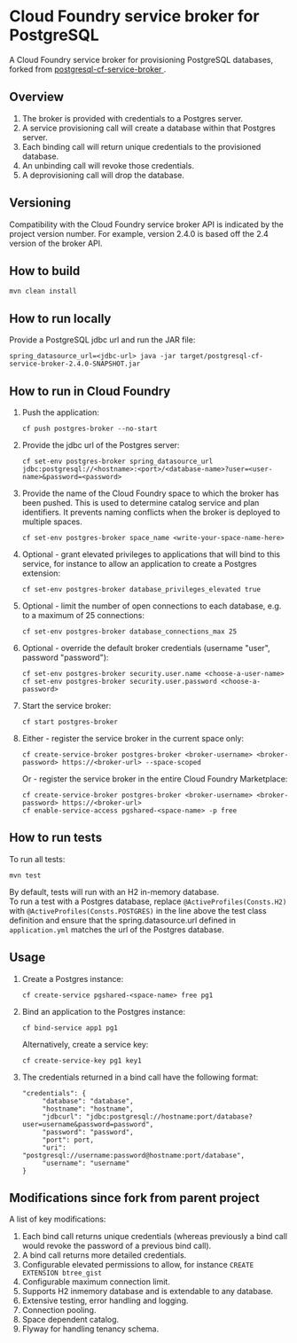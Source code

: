 Cloud Foundry service broker for PostgreSQL
===========================================
A Cloud Foundry service broker for provisioning PostgreSQL databases, forked from [postgresql-cf-service-broker
](https://github.com/cloudfoundry-community/postgresql-cf-service-broker).

Overview
--------
1. The broker is provided with credentials to a Postgres server.  
1. A service provisioning call will create a database within that Postgres server.  
1. Each binding call will return unique credentials to the provisioned database.  
1. An unbinding call will revoke those credentials.  
1. A deprovisioning call will drop the database.

Versioning
----------
Compatibility with the Cloud Foundry service broker API is indicated by the project version number. For example, version 2.4.0 is based off the 2.4 version of the broker API.

How to build
------------
```
mvn clean install
```

How to run locally
------------------
Provide a PostgreSQL jdbc url and run the JAR file:
```
spring_datasource_url=<jdbc-url> java -jar target/postgresql-cf-service-broker-2.4.0-SNAPSHOT.jar
```

How to run in Cloud Foundry
---------------------------
1. Push the application:
   ```
   cf push postgres-broker --no-start
   ```
1. Provide the jdbc url of the Postgres server:
   ```
   cf set-env postgres-broker spring_datasource_url jdbc:postgresql://<hostname>:<port>/<database-name>?user=<user-name>&password=<password>
   ```
1. Provide the name of the Cloud Foundry space to which the broker has been pushed. This is used to determine catalog service and plan identifiers. It prevents naming conflicts when the broker is deployed to multiple spaces.
   ```
   cf set-env postgres-broker space_name <write-your-space-name-here>
   ```
1. Optional - grant elevated privileges to applications that will bind to this service, for instance to allow an application to create a Postgres extension:
   ```
   cf set-env postgres-broker database_privileges_elevated true
   ```
1. Optional - limit the number of open connections to each database, e.g. to a maximum of 25 connections:
   ```
   cf set-env postgres-broker database_connections_max 25
   ```
1. Optional - override the default broker credentials (username "user", password "password"):
   ```
   cf set-env postgres-broker security.user.name <choose-a-user-name>
   cf set-env postgres-broker security.user.password <choose-a-password>
   ```
1. Start the service broker:
   ```
   cf start postgres-broker
   ```
1. Either - register the service broker in the current space only:
   ```
   cf create-service-broker postgres-broker <broker-username> <broker-password> https://<broker-url> --space-scoped
   ```
   Or - register the service broker in the entire Cloud Foundry Marketplace:
   ```
   cf create-service-broker postgres-broker <broker-username> <broker-password> https://<broker-url>
   cf enable-service-access pgshared-<space-name> -p free
   ```

How to run tests
----------------
To run all tests:
```
mvn test
```
By default, tests will run with an H2 in-memory database.  
To run a test with a Postgres database, replace `@ActiveProfiles(Consts.H2)` with 
`@ActiveProfiles(Consts.POSTGRES)` in the line above the test class definition and ensure that the spring.datasource.url defined in `application.yml` matches the url of the Postgres database.

Usage
-----
1.  Create a Postgres instance:
    ```
    cf create-service pgshared-<space-name> free pg1
    ```
1.  Bind an application to the Postgres instance:
    ```
    cf bind-service app1 pg1
    ```
    Alternatively, create a service key:
    ```
    cf create-service-key pg1 key1
    ```
1.  The credentials returned in a bind call have the following format:
    ```
    "credentials": {
         "database": "database",
         "hostname": "hostname",
         "jdbcurl": "jdbc:postgresql://hostname:port/database?user=username&password=password",
         "password": "password",
         "port": port,
         "uri": "postgresql://username:password@hostname:port/database",
         "username": "username"
    }
    ```

Modifications since fork from parent project
--------------------------------------------
A list of key modifications:
1. Each bind call returns unique credentials (whereas previously a bind call would revoke the password of a previous bind call).
1. A bind call returns more detailed credentials.
1. Configurable elevated permissions to allow, for instance `CREATE EXTENSION btree_gist`
1. Configurable maximum connection limit.
1. Supports H2 inmemory database and is extendable to any database.
1. Extensive testing, error handling and logging.
1. Connection pooling.
1. Space dependent catalog.
1. Flyway for handling tenancy schema.
